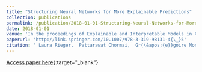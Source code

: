 ```yaml
---
title: "Structuring Neural Networks for More Explainable Predictions"
collection: publications
permalink: /publication/2018-01-01-Structuring-Neural-Networks-for-More-Explainable-Predictions
date: 2018-01-01
venue: 'In the proceedings of Explainable and Interpretable Models in Computer Vision and Machine Learning'
paperurl: 'http://link.springer.com/10.1007/978-3-319-98131-4{\_}5'
citation: ' Laura Rieger,  Pattarawat Chormai,  Gr{\&apos;{e}}goire Montavon,  Lars Hansen,  Klaus-Robert M{\&quot;{u}}ller, &quot;Structuring Neural Networks for More Explainable Predictions.&quot; In the proceedings of Explainable and Interpretable Models in Computer Vision and Machine Learning, 2018.'
---
```

[Access paper here](http://link.springer.com/10.1007/978-3-319-98131-4{\_}5){:target="_blank"}
